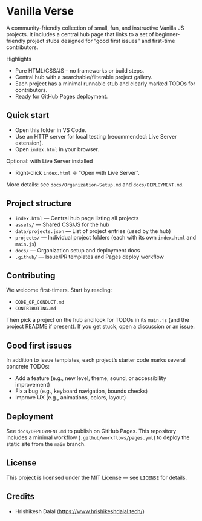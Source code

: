 # Vanilla Verse

A community-friendly collection of small, fun, and instructive Vanilla JS projects. It includes a central hub page that links to a set of beginner-friendly project stubs designed for “good first issues” and first-time contributors.

Highlights
- Pure HTML/CSS/JS – no frameworks or build steps.
- Central hub with a searchable/filterable project gallery.
- Each project has a minimal runnable stub and clearly marked TODOs for contributors.
- Ready for GitHub Pages deployment.

## Quick start

- Open this folder in VS Code.
- Use an HTTP server for local testing (recommended: Live Server extension).
- Open `index.html` in your browser.

Optional: with Live Server installed
- Right-click `index.html` → “Open with Live Server”.

More details: see `docs/Organization-Setup.md` and `docs/DEPLOYMENT.md`.

## Project structure

- `index.html` — Central hub page listing all projects
- `assets/` — Shared CSS/JS for the hub
- `data/projects.json` — List of project entries (used by the hub)
- `projects/` — Individual project folders (each with its own `index.html` and `main.js`)
- `docs/` — Organization setup and deployment docs
- `.github/` — Issue/PR templates and Pages deploy workflow

## Contributing

We welcome first-timers. Start by reading:
- `CODE_OF_CONDUCT.md`
- `CONTRIBUTING.md`

Then pick a project on the hub and look for TODOs in its `main.js` (and the project README if present). If you get stuck, open a discussion or an issue.

## Good first issues

In addition to issue templates, each project’s starter code marks several concrete TODOs:
- Add a feature (e.g., new level, theme, sound, or accessibility improvement)
- Fix a bug (e.g., keyboard navigation, bounds checks)
- Improve UX (e.g., animations, colors, layout)

## Deployment

See `docs/DEPLOYMENT.md` to publish on GitHub Pages. This repository includes a minimal workflow (`.github/workflows/pages.yml`) to deploy the static site from the `main` branch.

## License

This project is licensed under the MIT License — see `LICENSE` for details.

## Credits
- Hrishikesh Dalal (https://www.hrishikeshdalal.tech/)
